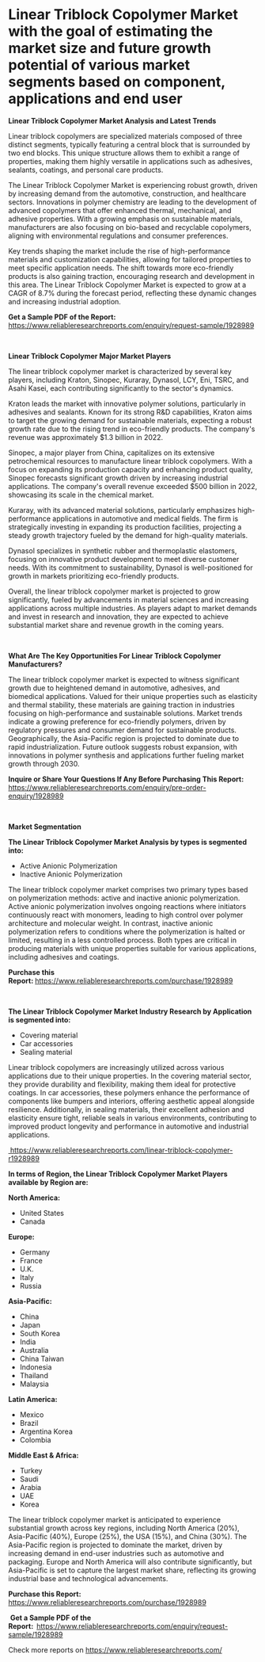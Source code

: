 <p><h1>Linear Triblock Copolymer Market with the goal of estimating the market size and future growth potential of various market segments based on component, applications and end user</h1></p><p><strong>Linear Triblock Copolymer Market Analysis and Latest Trends</strong></p>
<p><p>Linear triblock copolymers are specialized materials composed of three distinct segments, typically featuring a central block that is surrounded by two end blocks. This unique structure allows them to exhibit a range of properties, making them highly versatile in applications such as adhesives, sealants, coatings, and personal care products.</p><p>The Linear Triblock Copolymer Market is experiencing robust growth, driven by increasing demand from the automotive, construction, and healthcare sectors. Innovations in polymer chemistry are leading to the development of advanced copolymers that offer enhanced thermal, mechanical, and adhesive properties. With a growing emphasis on sustainable materials, manufacturers are also focusing on bio-based and recyclable copolymers, aligning with environmental regulations and consumer preferences.</p><p>Key trends shaping the market include the rise of high-performance materials and customization capabilities, allowing for tailored properties to meet specific application needs. The shift towards more eco-friendly products is also gaining traction, encouraging research and development in this area. The Linear Triblock Copolymer Market is expected to grow at a CAGR of 8.7% during the forecast period, reflecting these dynamic changes and increasing industrial adoption.</p></p>
<p><strong>Get a Sample PDF of the Report:&nbsp;</strong> <a href="https://www.reliableresearchreports.com/enquiry/request-sample/1928989?utm_campaign=2738&utm_medium=2&utm_source=Github&utm_content=ia&utm_term=29032025&utm_id=linear-triblock-copolymer">https://www.reliableresearchreports.com/enquiry/request-sample/1928989</a></p>
<p>&nbsp;</p>
<p><strong>Linear Triblock Copolymer Major Market Players</strong></p>
<p><p>The linear triblock copolymer market is characterized by several key players, including Kraton, Sinopec, Kuraray, Dynasol, LCY, Eni, TSRC, and Asahi Kasei, each contributing significantly to the sector's dynamics.</p><p>Kraton leads the market with innovative polymer solutions, particularly in adhesives and sealants. Known for its strong R&D capabilities, Kraton aims to target the growing demand for sustainable materials, expecting a robust growth rate due to the rising trend in eco-friendly products. The company's revenue was approximately $1.3 billion in 2022.</p><p>Sinopec, a major player from China, capitalizes on its extensive petrochemical resources to manufacture linear triblock copolymers. With a focus on expanding its production capacity and enhancing product quality, Sinopec forecasts significant growth driven by increasing industrial applications. The company's overall revenue exceeded $500 billion in 2022, showcasing its scale in the chemical market.</p><p>Kuraray, with its advanced material solutions, particularly emphasizes high-performance applications in automotive and medical fields. The firm is strategically investing in expanding its production facilities, projecting a steady growth trajectory fueled by the demand for high-quality materials.</p><p>Dynasol specializes in synthetic rubber and thermoplastic elastomers, focusing on innovative product development to meet diverse customer needs. With its commitment to sustainability, Dynasol is well-positioned for growth in markets prioritizing eco-friendly products.</p><p>Overall, the linear triblock copolymer market is projected to grow significantly, fueled by advancements in material sciences and increasing applications across multiple industries. As players adapt to market demands and invest in research and innovation, they are expected to achieve substantial market share and revenue growth in the coming years.</p></p>
<p>&nbsp;</p>
<p><strong>What Are The Key Opportunities For Linear Triblock Copolymer Manufacturers?</strong></p>
<p><p>The linear triblock copolymer market is expected to witness significant growth due to heightened demand in automotive, adhesives, and biomedical applications. Valued for their unique properties such as elasticity and thermal stability, these materials are gaining traction in industries focusing on high-performance and sustainable solutions. Market trends indicate a growing preference for eco-friendly polymers, driven by regulatory pressures and consumer demand for sustainable products. Geographically, the Asia-Pacific region is projected to dominate due to rapid industrialization. Future outlook suggests robust expansion, with innovations in polymer synthesis and applications further fueling market growth through 2030.</p></p>
<p><strong>Inquire or Share Your Questions If Any Before Purchasing This Report:</strong> <a href="https://www.reliableresearchreports.com/enquiry/pre-order-enquiry/1928989?utm_campaign=2738&utm_medium=2&utm_source=Github&utm_content=ia&utm_term=29032025&utm_id=linear-triblock-copolymer">https://www.reliableresearchreports.com/enquiry/pre-order-enquiry/1928989</a></p>
<p>&nbsp;</p>
<p><strong>Market Segmentation</strong></p>
<p><strong>The Linear Triblock Copolymer Market Analysis by types is segmented into:</strong></p>
<p><ul><li>Active Anionic Polymerization</li><li>Inactive Anionic Polymerization</li></ul></p>
<p><p>The linear triblock copolymer market comprises two primary types based on polymerization methods: active and inactive anionic polymerization. Active anionic polymerization involves ongoing reactions where initiators continuously react with monomers, leading to high control over polymer architecture and molecular weight. In contrast, inactive anionic polymerization refers to conditions where the polymerization is halted or limited, resulting in a less controlled process. Both types are critical in producing materials with unique properties suitable for various applications, including adhesives and coatings.</p></p>
<p><strong>Purchase this Report:&nbsp;</strong><a href="https://www.reliableresearchreports.com/purchase/1928989?utm_campaign=2738&utm_medium=2&utm_source=Github&utm_content=ia&utm_term=29032025&utm_id=linear-triblock-copolymer">https://www.reliableresearchreports.com/purchase/1928989</a></p>
<p>&nbsp;</p>
<p><strong>The Linear Triblock Copolymer Market Industry Research by Application is segmented into:</strong></p>
<p><ul><li>Covering material</li><li>Car accessories</li><li>Sealing material</li></ul></p>
<p><p>Linear triblock copolymers are increasingly utilized across various applications due to their unique properties. In the covering material sector, they provide durability and flexibility, making them ideal for protective coatings. In car accessories, these polymers enhance the performance of components like bumpers and interiors, offering aesthetic appeal alongside resilience. Additionally, in sealing materials, their excellent adhesion and elasticity ensure tight, reliable seals in various environments, contributing to improved product longevity and performance in automotive and industrial applications.</p></p>
<p><a href="https://www.reliableresearchreports.com/linear-triblock-copolymer-r1928989?utm_campaign=2738&utm_medium=2&utm_source=Github&utm_content=ia&utm_term=29032025&utm_id=linear-triblock-copolymer">&nbsp;https://www.reliableresearchreports.com/linear-triblock-copolymer-r1928989</a></p>
<p><strong>In terms of Region, the Linear Triblock Copolymer Market Players available by Region are:</strong></p>
<p>
    <p> <strong> North America: </strong>
        <ul>
            <li>United States</li>
            <li>Canada</li>
        </ul>
        </p> 
    <p> <strong> Europe: </strong>
        <ul>
            <li>Germany</li>
            <li>France</li>
            <li>U.K.</li>
            <li>Italy</li>
            <li>Russia</li>
        </ul>
        </p> 
    <p> <strong> Asia-Pacific: </strong>
        <ul>
            <li>China</li>
            <li>Japan</li>
            <li>South Korea</li>
            <li>India</li>
            <li>Australia</li>
            <li>China Taiwan</li>
            <li>Indonesia</li>
            <li>Thailand</li>
            <li>Malaysia</li>
        </ul>
        </p> 
    <p> <strong> Latin America: </strong>
        <ul>
            <li>Mexico</li>
            <li>Brazil</li>
            <li>Argentina Korea</li>
            <li>Colombia</li>
        </ul>
        </p> 
    <p> <strong> Middle East & Africa: </strong>
        <ul>
            <li>Turkey</li>
            <li>Saudi</li>
            <li>Arabia</li>
            <li>UAE</li>
            <li>Korea</li>
        </ul>
    </p>
    </p>
<p><p>The linear triblock copolymer market is anticipated to experience substantial growth across key regions, including North America (20%), Asia-Pacific (40%), Europe (25%), the USA (15%), and China (30%). The Asia-Pacific region is projected to dominate the market, driven by increasing demand in end-user industries such as automotive and packaging. Europe and North America will also contribute significantly, but Asia-Pacific is set to capture the largest market share, reflecting its growing industrial base and technological advancements.</p></p>
<p><strong>Purchase this Report: </strong><a href="https://www.reliableresearchreports.com/purchase/1928989?utm_campaign=2738&utm_medium=2&utm_source=Github&utm_content=ia&utm_term=29032025&utm_id=linear-triblock-copolymer">https://www.reliableresearchreports.com/purchase/1928989</a></p>
<p>&nbsp;<strong>Get a Sample PDF of the Report:&nbsp;&nbsp;</strong><a href="https://www.reliableresearchreports.com/enquiry/request-sample/1928989?utm_campaign=2738&utm_medium=2&utm_source=Github&utm_content=ia&utm_term=29032025&utm_id=linear-triblock-copolymer">https://www.reliableresearchreports.com/enquiry/request-sample/1928989</a></p>
<p><strong></strong></p>
<p>Check more reports on <a href="https://www.reliableresearchreports.com/?utm_campaign=2738&utm_medium=2&utm_source=Github&utm_content=ia&utm_term=29032025&utm_id=linear-triblock-copolymer">https://www.reliableresearchreports.com/</a></p>